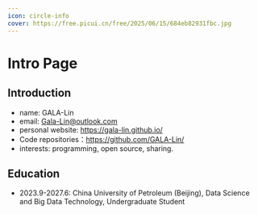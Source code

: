 ```yaml
---
icon: circle-info
cover: https://free.picui.cn/free/2025/06/15/684eb82931fbc.jpg
---
```


# Intro Page

## Introduction

- name: GALA-Lin
- email: <EMAIL>Gala-Lin@outlook.com</EMAIL>
- personal website: https://gala-lin.github.io/
- Code repositories：https://github.com/GALA-Lin/
- interests: programming, open source, sharing.

## Education

- 2023.9-2027.6: China University of Petroleum (Beijing), Data Science and Big Data Technology, Undergraduate Student
